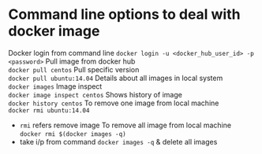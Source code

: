 # Command line options to deal with docker image

Docker login from command line
`docker login -u <docker_hub_user_id> -p <password>`
Pull image from docker hub                  
`docker pull centos`
Pull specific version                      
`docker pull ubuntu:14.04`
Details about all images in local system   
`docker images`
Image inspect                              
`docker image inspect centos`
Shows history of image                     
`docker history centos`
To remove one image from local machine     
`docker rmi ubuntu:14.04`  
  - `rmi` refers remove image
To remove all image from local machine     
`docker rmi $(docker images -q)`
  - take i/p from command `docker images -q` & delete all images
